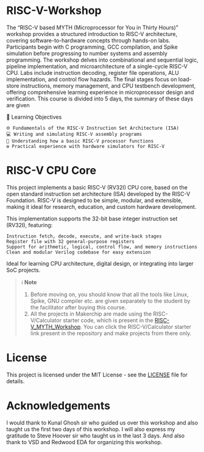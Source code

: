 # RISC-V-Workshop

The “RISC-V based MYTH (Microprocessor for You in Thirty Hours)” workshop provides a structured introduction to RISC-V architecture, covering software-to-hardware concepts through hands-on labs. Participants begin with C programming, GCC compilation, and Spike simulation before progressing to number systems and assembly programming. The workshop delves into combinational and sequential logic, pipeline implementation, and microarchitecture of a single-cycle RISC-V CPU. Labs include instruction decoding, register file operations, ALU implementation, and control flow hazards. The final stages focus on load-store instructions, memory management, and CPU testbench development, offering comprehensive learning experience in microprocessor design and verification. This course is divided into 5 days, the summary of these days are given 

🧠 Learning Objectives

    🌐 Fundamentals of the RISC-V Instruction Set Architecture (ISA)
    💻 Writing and simulating RISC-V assembly programs
    🧩 Understanding how a basic RISC-V processor functions
    ⚙️ Practical experience with hardware simulators for RISC-V




# RISC-V CPU Core

This project implements a basic RISC-V (RV32I) CPU core, based on the open standard instruction set architecture (ISA) developed by the RISC-V Foundation. RISC-V is designed to be simple, modular, and extensible, making it ideal for research, education, and custom hardware development.

This implementation supports the 32-bit base integer instruction set (RV32I), featuring:

    Instruction fetch, decode, execute, and write-back stages
    Register file with 32 general-purpose registers
    Support for arithmetic, logical, control flow, and memory instructions
    Clean and modular Verilog codebase for easy extension

Ideal for learning CPU architecture, digital design, or integrating into larger SoC projects.

> ℹ️ **Note**  
> 1. Before moving on, you should know that all the tools like Linux, Spike, GNU compiler etc. are given separately to the student by the facilitator after buying this course.  
> 2. All the projects in Makerchip are made using the RISC-V/Calculator starter code, which is present in the [RISC-V_MYTH_Workshop](https://github.com/stevehoover/RISC-V_MYTH_Workshop). You can click the RISC-V/Calculator starter link present in the repository and make projects from there only.


# License
This project is licensed under the MIT License - see the [LICENSE](https://github.com/XcentricCoder/RISC-V-Workshop/blob/main/LICENSE) file for details.



# Acknowledgements
I would thank to Kunal Ghosh sir who guided us over this workshop and also taught us the first two days of this workshop. I will also express my gratitude to Steve Hoover sir who taught us in the last 3 days. And also thank to VSD and Redwood EDA for organizing this workshop.


